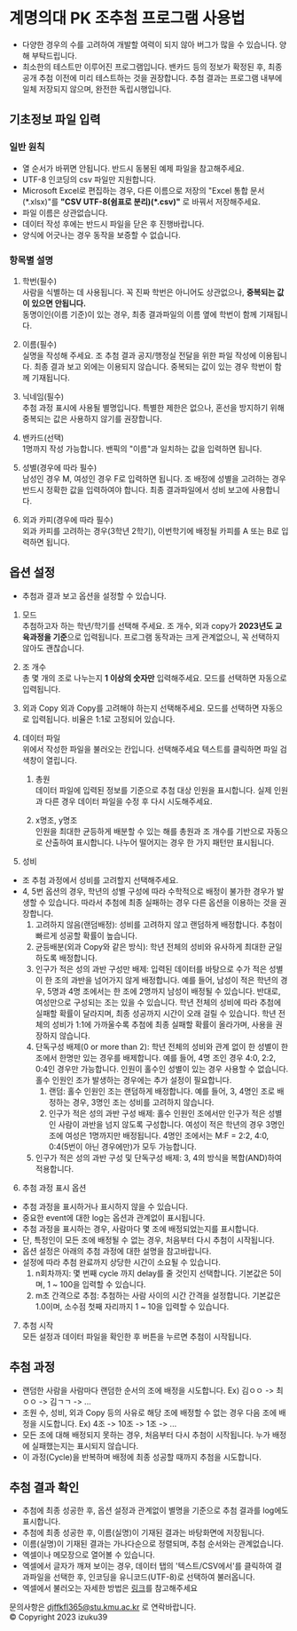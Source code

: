 # 계명의대 PK 조추첨 프로그램 사용법
- 다양한 경우의 수를 고려하여 개발할 여력이 되지 않아 버그가 많을 수 있습니다. 양해 부탁드립니다.
- 최소한의 테스트만 이루어진 프로그램입니다. 밴카드 등의 정보가 확정된 후, 최종 공개 추첨 이전에 미리 테스트하는 것을 권장합니다. 추첨 결과는 프로그램 내부에 일체 저장되지 않으며, 완전한 독립시행입니다.

## 기초정보 파일 입력
### 일반 원칙
- 열 순서가 바뀌면 안됩니다. 반드시 동봉된 예제 파일을 참고해주세요.
- UTF-8 인코딩의 csv 파일만 지원합니다.
- Microsoft Excel로 편집하는 경우, 다른 이름으로 저장의 "Excel 통합 문서 (\*.xlsx)"를 **"CSV UTF-8(쉼표로 분리)\(*.csv)"** 로 바꿔서 저장해주세요.
- 파일 이름은 상관없습니다.
- 데이터 작성 후에는 반드시 파일을 닫은 후 진행바랍니다.
- 양식에 어긋나는 경우 동작을 보증할 수 없습니다.

### 항목별 설명
1. 학번(필수)   
  사람을 식별하는 데 사용됩니다. 꼭 진짜 학번은 아니어도 상관없으나, **중복되는 값이 있으면 안됩니다.**   
  동명이인(이름 기준)이 있는 경우, 최종 결과파일의 이름 옆에 학번이 함께 기재됩니다.   

2. 이름(필수)   
  실명을 작성해 주세요. 조 추첨 결과 공지/행정실 전달을 위한 파일 작성에 이용됩니다. 최종 결과 보고 외에는 이용되지 않습니다. 중복되는 값이 있는 경우 학번이 함께 기재됩니다.

3. 닉네임(필수)   
  추첨 과정 표시에 사용될 별명입니다. 특별한 제한은 없으나, 혼선을 방지하기 위해 중복되는 값은 사용하지 않기를 권장합니다.
    
4. 밴카드(선택)   
  1명까지 작성 가능합니다. 밴픽의 "이름"과 일치하는 값을 입력하면 됩니다.

5. 성별(경우에 따라 필수)   
  남성인 경우 M, 여성인 경우 F로 입력하면 됩니다. 조 배정에 성별을 고려하는 경우 반드시 정확한 값을 입력하여야 합니다. 최종 결과파일에서 성비 보고에 사용합니다.

6. 외과 카피(경우에 따라 필수)   
  외과 카피를 고려하는 경우(3학년 2학기), 이번학기에 배정될 카피를 A 또는 B로 입력하면 됩니다.

## 옵션 설정
- 추첨과 결과 보고 옵션을 설정할 수 있습니다.
1. 모드   
  추첨하고자 하는 학년/학기를 선택해 주세요. 조 개수, 외과 copy가 **2023년도 교육과정을 기준**으로 입력됩니다. 프로그램 동작과는 크게 관계없으니, 꼭 선택하지 않아도 괜찮습니다.

2. 조 개수   
  총 몇 개의 조로 나누는지 **1 이상의 숫자만** 입력해주세요. 모드를 선택하면 자동으로 입력됩니다.

3. 외과 Copy
  외과 Copy를 고려해야 하는지 선택해주세요. 모드를 선택하면 자동으로 입력됩니다. 비율은 1:1로 고정되어 있습니다.

4. 데이터 파일   
  위에서 작성한 파일을 불러오는 칸입니다. 선택해주세요 텍스트를 클릭하면 파일 검색창이 열립니다.   
    1. 총원   
    데이터 파일에 입력된 정보를 기준으로 추첨 대상 인원을 표시합니다. 실제 인원과 다른 경우 데이터 파일을 수정 후 다시 시도해주세요.
  
    2. x명조, y명조   
    인원을 최대한 균등하게 배분할 수 있는 해를 총원과 조 개수를 기반으로 자동으로 산출하여 표시합니다. 나누어 떨어지는 경우 한 가지 패턴만 표시됩니다.

5. 성비   
  - 조 추첨 과정에서 성비를 고려할지 선택해주세요.   
  - 4, 5번 옵션의 경우, 학년의 성별 구성에 따라 수학적으로 배정이 불가한 경우가 발생할 수 있습니다. 따라서 추첨에 최종 실패하는 경우 다른 옵션을 이용하는 것을 권장합니다.
    1. 고려하지 않음(랜덤배정): 성비를 고려하지 않고 랜덤하게 배정합니다. 추첨이 빠르게 성공할 확률이 높습니다.   
    2. 균등배분(외과 Copy와 같은 방식): 학년 전체의 성비와 유사하게 최대한 균일하도록 배정합니다.   
    3. 인구가 적은 성의 과반 구성만 배제: 입력된 데이터를 바탕으로 수가 적은 성별이 한 조의 과반을 넘어가지 않게 배정합니다. 예를 들어, 남성이 적은 학년의 경우, 5명과 4명 조에서는 한 조에 2명까지 남성이 배정될 수 있습니다. 반대로, 여성만으로 구성되는 조는 있을 수 있습니다. 학년 전체의 성비에 따라 추첨에 실패할 확률이 달라지며, 최종 성공까지 시간이 오래 걸릴 수 있습니다. 학년 전체의 성비가 1:1에 가까울수록 추첨에 최종 실패할 확률이 올라가며, 사용을 권장하지 않습니다.   
    4. 단독구성 배제(0 or more than 2): 학년 전체의 성비와 관계 없이 한 성별이 한 조에서 한명만 있는 경우를 배제합니다. 예를 들어, 4명 조인 경우 4:0, 2:2, 0:4인 경우만 가능합니다. 인원이 홀수인 성별이 있는 경우 사용할 수 없습니다. 홀수 인원인 조가 발생하는 경우에는 추가 설정이 필요합니다.
        1. 랜덤: 홀수 인원인 조는 랜덤하게 배정합니다. 예를 들어, 3, 4명인 조로 배정하는 경우, 3명인 조는 성비를 고려하지 않습니다.
        2. 인구가 적은 성의 과반 구성 배제: 홀수 인원인 조에서만 인구가 적은 성별인 사람이 과반을 넘지 않도록 구성합니다. 여성이 적은 학년의 경우 3명인 조에 여성은 1명까지만 배정됩니다. 4명인 조에서는 M:F = 2:2, 4:0, 0:4(5번이 아닌 경우에만)가 모두 가능합니다.
    5. 인구가 적은 성의 과반 구성 및 단독구성 배제: 3, 4의 방식을 복합(AND)하여 적용합니다.   

6. 추첨 과정 표시 옵션   
  - 추첨 과정을 표시하거나 표시하지 않을 수 있습니다.
  - 중요한 event에 대한 log는 옵션과 관계없이 표시됩니다.
  - 추첨 과정을 표시하는 경우, 사람마다 몇 조에 배정되었는지를 표시합니다.
  - 단, 특정인이 모든 조에 배정될 수 없는 경우, 처음부터 다시 추첨이 시작됩니다.
  - 옵션 설정은 아래의 추첨 과정에 대한 설명을 참고바랍니다.
  - 설정에 따라 추첨 완료까지 상당한 시간이 소요될 수 있습니다.
    1. n회차까지: 몇 번째 cycle 까지 delay를 줄 것인지 선택합니다. 기본값은 5이며, 1 ~ 100을 입력할 수 있습니다.
    2. m초 간격으로 추첨: 추첨하는 사람 사이의 시간 간격을 설정합니다. 기본값은 1.0이며, 소수점 첫째 자리까지 1 ~ 10을 입력할 수 있습니다. 

7. 추첨 시작   
  모든 설정과 데이터 파일을 확인한 후 버튼을 누르면 추첨이 시작됩니다.

## 추첨 과정
- 랜덤한 사람을 사람마다 랜덤한 순서의 조에 배정을 시도합니다.   Ex) 김ㅇㅇ -> 최ㅇㅇ -> 김ㄱㄱ -> ...
- 조원 수, 성비, 외과 Copy 등의 사유로 해당 조에 배정할 수 없는 경우 다음 조에 배정을 시도합니다.   Ex) 4조 -> 10조 -> 1조 -> ...
- 모든 조에 대해 배정되지 못하는 경우, 처음부터 다시 추첨이 시작됩니다. 누가 배정에 실패했는지는 표시되지 않습니다.
- 이 과정(Cycle)을 반복하며 배정에 최종 성공할 때까지 추첨을 시도합니다.

## 추첨 결과 확인
- 추첨에 최종 성공한 후, 옵션 설정과 관계없이 별명을 기준으로 추첨 결과를 log에도 표시합니다.
- 추첨에 최종 성공한 후, 이름(실명)이 기재된 결과는 바탕화면에 저장됩니다.
- 이름(실명)이 기재된 결과는 가나다순으로 정렬되며, 추첨 순서와는 관계없습니다.
- 엑셀이나 메모장으로 열어볼 수 있습니다.
- 엑셀에서 글자가 깨져 보이는 경우, 데이터 탭의 '텍스트/CSV에서'를 클릭하여 결과파일을 선택한 후, 인코딩을 유니코드(UTF-8)로 선택하여 불러옵니다.   
- 엑셀에서 불러오는 자세한 방법은 [링크](https://needneo.tistory.com/183)를 참고해주세요
   
문의사항은 [djffkfl365@stu.kmu.ac.kr](mailto:djffkfl365@stu.kmu.ac.kr) 로 연락바랍니다.   
© Copyright 2023 izuku39
